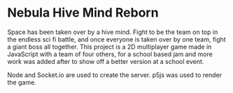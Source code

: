 # Nebula Hive Mind Reborn

Space has been taken over by a hive mind. Fight to be the team on top in the endless sci fi battle, and once everyone is taken over by one team, fight a giant boss all together. This project is a 2D multiplayer game made in JavaScript with a team of four others, for a school based jam and more work was added after to show off a better version at a school event. 

Node and Socket.io are used to create the server. p5js was used to render the game.
